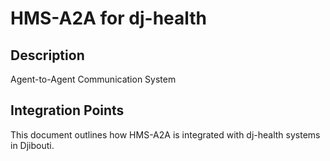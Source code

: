 # HMS-A2A for dj-health

## Description

Agent-to-Agent Communication System

## Integration Points

This document outlines how HMS-A2A is integrated with dj-health systems in Djibouti.
